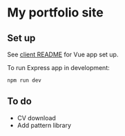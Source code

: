 # My portfolio site
## Set up
See [client README](../blob/master/client/../../../portfolio/client/README.md) for Vue app set up.

To run Express app in development:
```
npm run dev
```

## To do
- CV download
- Add pattern library
